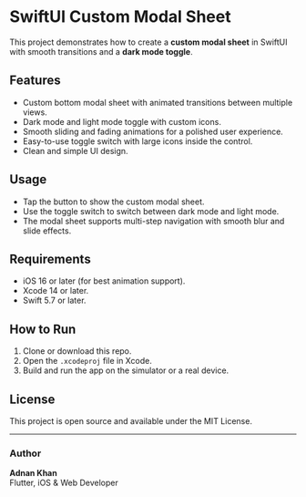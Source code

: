 # SwiftUI Custom Modal Sheet

This project demonstrates how to create a **custom modal sheet** in SwiftUI with smooth transitions and a **dark mode toggle**.

## Features

- Custom bottom modal sheet with animated transitions between multiple views.
- Dark mode and light mode toggle with custom icons.
- Smooth sliding and fading animations for a polished user experience.
- Easy-to-use toggle switch with large icons inside the control.
- Clean and simple UI design.

## Usage

- Tap the button to show the custom modal sheet.
- Use the toggle switch to switch between dark mode and light mode.
- The modal sheet supports multi-step navigation with smooth blur and slide effects.

## Requirements

- iOS 16 or later (for best animation support).
- Xcode 14 or later.
- Swift 5.7 or later.

## How to Run

1. Clone or download this repo.
2. Open the `.xcodeproj` file in Xcode.
3. Build and run the app on the simulator or a real device.

## License

This project is open source and available under the MIT License.

---

### Author

**Adnan Khan**  
Flutter, iOS & Web Developer 
